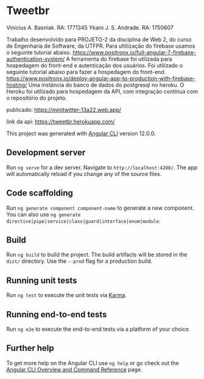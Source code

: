# Tweetbr
Vinicius A. Basniak. RA: 1771345 Ykaro J. S. Andrade. RA: 1750607

Trabalho desenvolvido para PROJETO-2 da disciplina de Web 2, do curso de Engenharia de Software, da UTFPR. Para ultilização do firebase usamos o seguinte tutorial abaixo. https://www.positronx.io/full-angular-7-firebase-authentication-system/ A ferramenta do firebase foi utilizada para hospedagem do front-end e autenticação dos usuários. Foi utilizado o seguinte tutorial abaixo para fazer a hospedagem do front-end. https://www.positronx.io/deploy-angular-app-to-production-with-firebase-hosting/ Uma instância do banco de dados do postgresql no heroku. O Heroku foi utilizado para hospedagem da API, com integração contínua com o repositório do projeto.

publicado:
https://minitwitter-13a22.web.app/

link da api:
https://tweetbr.herokuapp.com/

This project was generated with [Angular CLI](https://github.com/angular/angular-cli) version 12.0.0.

## Development server

Run `ng serve` for a dev server. Navigate to `http://localhost:4200/`. The app will automatically reload if you change any of the source files.

## Code scaffolding

Run `ng generate component component-name` to generate a new component. You can also use `ng generate directive|pipe|service|class|guard|interface|enum|module`.

## Build

Run `ng build` to build the project. The build artifacts will be stored in the `dist/` directory. Use the `--prod` flag for a production build.

## Running unit tests

Run `ng test` to execute the unit tests via [Karma](https://karma-runner.github.io).

## Running end-to-end tests

Run `ng e2e` to execute the end-to-end tests via a platform of your choice.

## Further help

To get more help on the Angular CLI use `ng help` or go check out the [Angular CLI Overview and Command Reference](https://angular.io/cli) page.
